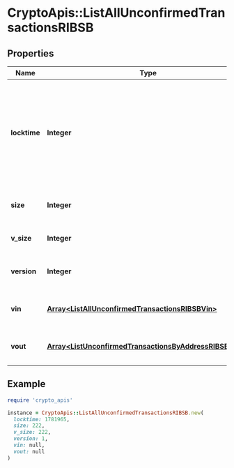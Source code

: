 # CryptoApis::ListAllUnconfirmedTransactionsRIBSB

## Properties

| Name | Type | Description | Notes |
| ---- | ---- | ----------- | ----- |
| **locktime** | **Integer** | Represents the locktime on the transaction on the specific blockchain, i.e. the blockheight at which the transaction is valid. |  |
| **size** | **Integer** | Represents the total size of this transaction. |  |
| **v_size** | **Integer** | Defines the transaction&#39;s virtual size. |  |
| **version** | **Integer** | Defines the version of the transaction. |  |
| **vin** | [**Array&lt;ListAllUnconfirmedTransactionsRIBSBVin&gt;**](ListAllUnconfirmedTransactionsRIBSBVin.md) | Represents the transaction inputs. |  |
| **vout** | [**Array&lt;ListUnconfirmedTransactionsByAddressRIBSBVout&gt;**](ListUnconfirmedTransactionsByAddressRIBSBVout.md) | Represents the transaction outputs. |  |

## Example

```ruby
require 'crypto_apis'

instance = CryptoApis::ListAllUnconfirmedTransactionsRIBSB.new(
  locktime: 1781965,
  size: 222,
  v_size: 222,
  version: 1,
  vin: null,
  vout: null
)
```


